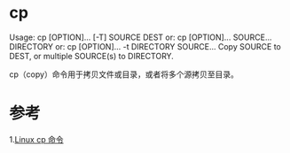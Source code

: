 # cp
Usage: cp [OPTION]... [-T] SOURCE DEST
  or:  cp [OPTION]... SOURCE... DIRECTORY
  or:  cp [OPTION]... -t DIRECTORY SOURCE...
Copy SOURCE to DEST, or multiple SOURCE(s) to DIRECTORY.

cp（copy）命令用于拷贝文件或目录，或者将多个源拷贝至目录。

# 参考
1.[Linux cp 命令](https://www.runoob.com/linux/linux-comm-cp.html)
